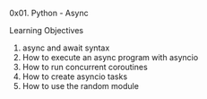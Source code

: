 0x01. Python - Async

Learning Objectives

1. async and await syntax
2. How to execute an async program with asyncio
3. How to run concurrent coroutines
4. How to create asyncio tasks
5. How to use the random module
